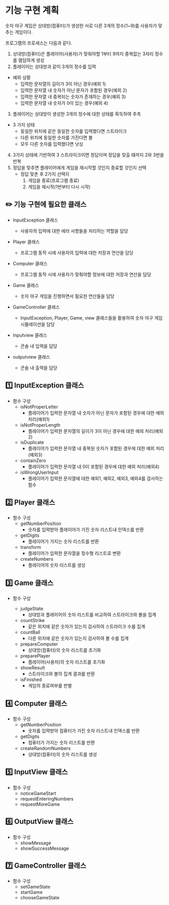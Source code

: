# 기능 구현 계획
숫자 야구 게임은 상대방(컴퓨터)가 생성한 서로 다른 3개의 정수(1~9)를
사용자가 맞추는 게임이다.

프로그램의 프로세스는 다음과 같다.

1. 상대방(컴퓨터)은 플레이어(사용자)가 맞춰야할 1부터 9까지 중복없는 3자리 정수를 램덤하게 생성
2. 플레이어는 상대방과 같이 3개의 정수를 입력
- 예외 상황
    - 입력한 문자열의 길이가 3이 아닌 경우(예외 1)
    - 입력한 문자열 내 숫자가 아닌 문자가 포함된 경우(예외 2)
    - 입력한 문자열 내 중복되는 숫자가 존재하는 경우(예외 3)
    - 입력한 문자열 내 숫자가 0이 있는 경우(예외 4)
3. 플레이어는 상대방이 생성한 3개의 정수에 대한 상태를 획득하여 추측
- 3 가지 상태
    - 동일한 위치에 같은 동일한 숫자를 입력했다면 스트라이크
    - 다른 위치에 동일한 숫자를 가진다면 볼
    - 모두 다른 숫자를 입력했다면 낫싱
4. 3가지 상태에 기반하여 3 스트라이크이면 정답이며 정답을 맞출 떄까지 2와 3번을 반복
5. 정답을 맞추면 플레이어에게 게임을 재시작할 것인지 종료할 것인지 선택
   - 정답 맞춘 후 2가지 선택지
       1. 게임을 종료(프로그램 종료)
       2. 게임을 재시작(1번부터 다시 시작)

## ✏️ 기능 구현에 필요한 클래스

- InputException 클래스
    - 사용자의 입력에 대한 에러 사항들을 처리하는 역할을 담당

- Player 클래스
    - 프로그램 동작 시에 사용자의 입력에 대한 저장과 연산을 담당

- Computer 클래스
  - 프로그램 동작 시에 사용자가 맞춰야할 정보에 대한 저장과 연산을 담당

- Game 클래스
    - 숫자 야구 게임을 진행하면서 필요한 연산들을 담당

- GameController 클래스
    - InputException, Player, Game, view 클래스들을 활용하여 숫자 야구 게임 시물레이션을 담당
  
- Inputview 클래스
  - 콘솔 내 입력을 담당

- outputview 클래스
  - 콘솔 내 출력을 담당

## 1️⃣  InputException 클래스
- 함수 구성
  - isNotProperLetter
      - 플레이어가 입력한 문자열 내 숫자가 아닌 문자가 포함된 경우에 대한 예외 처리(예외1)
  - isNotProperLength
      - 플레이어가 입력한 문자열의 길이가 3이 아닌 경우에 대한 예외 처리(예외2)
  - isDuplicate
    - 플레이어가 입력한 문자열 내 중복된 숫자가 포함된 경우에 대한 예외 처리(예외3)
  - containZero
    - 플레이어가 입력한 문자열 내 0이 포함된 경우에 대한 예외 처리(예외4)
  - isWrongUserInput
    - 플레이어가 입력한 문자열에 대한 예외1, 예외2, 예외3, 예외4를 검사하는 함수

## 2️⃣  Player 클래스
- 함수 구성
    - getNumberPosition
      - 숫자를 입력받아 플레이어가 가진 숫자 리스트내 인덱스를 반환
    - getDigits
      - 플레이어가 가지는 숫자 리스트를 반환
    - transform
      - 플레이어가 입력한 문자열을 정수형 리스트로 변환 
    - createNumbers
      - 플레이어의 숫자 리스트를 생성

## 3️⃣  Game 클래스
- 함수 구성
  
  - judgeState
    - 상대방과 플레이어의 숫자 리스트를 비교하여 스트라이크와 볼을 집계
  - countStrike
    - 같은 위치에 같은 숫자가 있는지 검사하여 스트라이크 수를 집계
  - countBall
    - 다른 위치에 같은 숫자가 있는지 검사하여 볼 수를 집계
  - prepareComputer
    - 상대방(컴퓨터)의 숫자 리스트를 초기화
  - preparePlayer
    - 플레이어(사용자)의 숫자 리스트를 초기화
  - showResult
    - 스트라이크와 볼의 집계 결과를 반환
  - isFinished
    - 게임의 종료여부를 판별
    
## 4️⃣  Computer 클래스
- 함수 구성
  - getNumberPosition
    - 숫자를 입력받아 컴퓨터가 가진 숫자 리스트내 인덱스를 반환
  - getDigits
    - 컴퓨터가 가지는 숫자 리스트를 반환
  - createRandomNumbers
    - 상대방(컴퓨터)의 숫자 리스트를 생성

## 5️⃣  InputView 클래스
- 함수 구성
  - noticeGameStart
  - requestEnteringNumbers
  - requestMoreGame

## 6️⃣  OutputView 클래스
- 함수 구성
  - showMessage
  - showSuccessMessage

## 7️⃣  GameController 클래스
- 함수 구성
  - setGameState
  - startGame
  - chooseGameState
 
